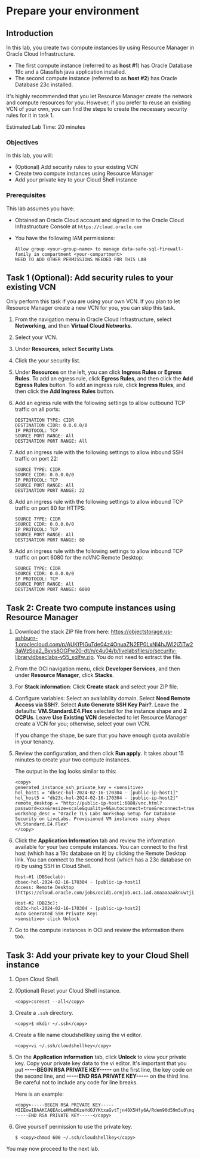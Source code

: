 # Prepare your environment

## Introduction

In this lab, you create two compute instances by using Resource Manager in Oracle Cloud Infrastructure. 

- The first compute instance (referred to as **host #1**) has Oracle Database 19c and a Glassfish java application installed.
- The second compute instance (referred to as **host #2**) has Oracle Database 23c installed.

It's highly recommended that you let Resource Manager create the network and compute resources for you. However, if you prefer to reuse an existing VCN of your own, you can find the steps to create the necessary security rules for it in task 1. 

Estimated Lab Time: 20 minutes

### Objectives

In this lab, you will:

- (Optional) Add security rules to your existing VCN
- Create two compute instances using Resource Manager
- Add your private key to your Cloud Shell instance

### Prerequisites

This lab assumes you have:

- Obtained an Oracle Cloud account and signed in to the Oracle Cloud Infrastructure Console at `https://cloud.oracle.com`
- You have the following IAM permissions:

    ```text
    Allow group <your-group-name> to manage data-safe-sql-firewall-family in compartment <your-compartment>
    NEED TO ADD OTHER PERMISSIONS NEEDED FOR THIS LAB
    ```



## Task 1 (Optional): Add security rules to your existing VCN

Only perform this task if you are using your own VCN. If you plan to let Resource Manager create a new VCN for you, you can skip this task.

1. From the navigation menu in Oracle Cloud Infrastructure, select **Networking**, and then **Virtual Cloud Networks**.

2. Select your VCN.

3. Under **Resources**, select **Security Lists**.

4. Click the your security list.

5. Under **Resources** on the left, you can click **Ingress Rules** or **Egress Rules**. To add an egress rule, click **Egress Rules**, and then click the **Add Egress Rules** button. To add an ingress rule, click **Ingress Rules**, and then click the **Add Ingress Rules** button.

6. Add an egress rule with the following settings to allow outbound TCP traffic on all ports:

    ```
    DESTINATION TYPE: CIDR
    DESTINATION CIDR: 0.0.0.0/0
    IP PROTOCOL: TCP
    SOURCE PORT RANGE: All
    DESTINATION PORT RANGE: All
    ```

7. Add an ingress rule with the following settings to allow inbound SSH traffic on port 22:

    ```
    SOURCE TYPE: CIDR
    SOURCE CIDR: 0.0.0.0/0
    IP PROTOCOL: TCP
    SOURCE PORT RANGE: All
    DESTINATION PORT RANGE: 22
    ```

8. Add an ingress rule with the following settings to allow inbound TCP traffic on port 80 for HTTPS:

    ```
    SOURCE TYPE: CIDR
    SOURCE CIDR: 0.0.0.0/0
    IP PROTOCOL: TCP
    SOURCE PORT RANGE: All
    DESTINATION PORT RANGE: 80
    ```


9. Add an ingress rule with the following settings to allow inbound TCP traffic on port 6080 for the noVNC Remote Desktop:

    ```
    SOURCE TYPE: CIDR
    SOURCE CIDR: 0.0.0.0/0
    IP PROTOCOL: TCP
    SOURCE PORT RANGE: All
    DESTINATION PORT RANGE: 6080
    ```


## Task 2: Create two compute instances using Resource Manager

1. Download the stack ZIP file from here: https://objectstorage.us-ashburn-1.oraclecloud.com/p/AUKfPIGuTde04z4OnuaZN2EP0LxNl4hJWI2jZiTw23aWzSoa2_Byvs8OGPw20-dt/n/c4u04/b/livelabsfiles/o/security-library/dbseclabs-v55_sqlfw.zip. You do not need to extract the file.

1. From the OCI navigation menu, click **Developer Services**, and then under **Resource Manager**, click **Stacks**.

2. For **Stack information**: Click **Create stack** and select your ZIP file.

3. Configure variables: Select an availability domain. Select **Need Remote Access via SSH?**. Select **Auto Generate SSH Key Pair?**. Leave the defaults: **VM.Standard.E4.Flex** selected for the instance shape and **2 OCPUs**. Leave **Use Existing VCN** deselected to let Resource Manager create a VCN for you; otherwise, select your own VCN.

   If you change the shape, be sure that you have enough quota available in your tenancy.

4. Review the configuration, and then click **Run apply**. It takes about 15 minutes to create your two compute instances.

    The output in the log looks similar to this:

    ```text
    <copy>
    generated_instance_ssh_private_key = <sensitive>
    hol_host1 = "dbsec-hol-2024-02-16-170304 - [public-ip-host1]"
    hol_host5 = "db23c-hol-2024-02-16-170304 - [public-ip-host2]"
    remote_desktop = "http://public-ip-host1:6080/vnc.html?password=xxx&resize=scale&quality=9&autoconnect=true&reconnect=true"
    workshop_desc = "Oracle TLS Labs Workshop Setup for Database Security on LiveLabs. Provisioned VM instances using shape VM.Standard.E4.Flex" 
    </copy>
    ```


5. Click the **Application Information** tab and review the information available for your two compute instances. You can connect to the first host (which has a 19c database on it) by clicking the Remote Desktop link. You can connect to the second host (which has a 23c database on it) by using SSH in Cloud Shell.

    ```text
    Host-#1 (DBSeclab):
    dbsec-hol-2024-02-16-170304 - [public-ip-host1]
    Access: Remote Desktop (https://cloud.oracle.com/jobs/ocid1.ormjob.oc1.iad.amaaaaaaknuwtjiak72pr6p24xlohulbc6tvqcbojbosv3bbwfw4kdhn3xva#)
    
    Host-#2 (DB23c):
    db23c-hol-2024-02-16-170304 - [public-ip-host2]
    Auto Generated SSH Private Key:
    <sensitive> click Unlock
    ```

6. Go to the compute instances in OCI and review the information there too.

## Task 3: Add your private key to your Cloud Shell instance

1. Open Cloud Shell. 

2. (Optional) Reset your Cloud Shell instance.

    ```text
    <copy>csreset --all</copy>
    ```

3. Create a `.ssh` directory.

    ```text
    <copy>$ mkdir ~/.ssh</copy>
    ```

4. Create a file name cloudshellkey using the vi editor.

    ```text
    <copy>vi ~/.ssh/cloudshellkey</copy>
    ```

5. On the **Application information** tab, click **Unlock** to view your private key. Copy your private key data to the vi editor. It's  important that you put **-----BEGIN RSA PRIVATE KEY-----** on the first line, the key code on the second line, and **-----END RSA PRIVATE KEY-----** on the third line. Be careful not to include any code for line breaks.

    Here is an example:

    ```text
    <copy>-----BEGIN RSA PRIVATE KEY-----
    MIIEowIBAAKCAQEAoLeHMmDKzeYdOJYKtxaGvtTjn40X5Hfy6A/Rdem90d59m5u0\nqSXmzGYqX1Yj1tgd6...AQj8uvBC7kW8Fstl
    -----END RSA PRIVATE KEY-----</copy>
    ```

6. Give yourself permission to use the private key.

    ```text
    $ <copy>chmod 600 ~/.ssh/cloudshellkey</copy>
    ```







You may now proceed to the next lab.






